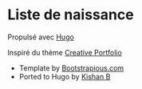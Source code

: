 # Liste de naissance

Propulsé avec [Hugo](https://gohugo.io)

Inspiré du thème [Creative Portfolio](https://themes.gohugo.io/themes/hugo-creative-portfolio-theme/)

- Template by <a href="https://bootstrapious.com/free-templates" class="external">Bootstrapious.com</a>
- Ported to Hugo by <a href="https://github.com/kishaningithub">Kishan B</a>
